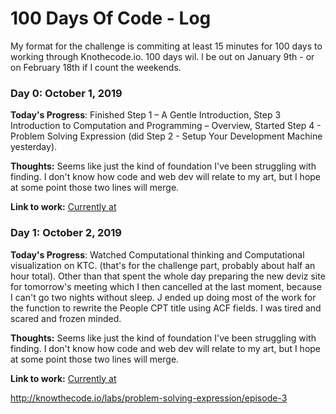 # 100 Days Of Code - Log

My format for the challenge is commiting at least 15 minutes for 100 days to working through Knothecode.io. 100 days wil. l be out on January 9th - or on February 18th if I count the weekends.

### Day 0: October 1, 2019

**Today's Progress**: Finished Step 1 – A Gentle Introduction, Step 3 Introduction to Computation and Programming – Overview, Started Step 4 - Problem Solving Expression (did Step 2 - Setup Your Development Machine yesterday).

**Thoughts:** Seems like just the kind of foundation I've been struggling with finding. I don't know how code and web dev will relate to my art, but I hope at some point those two lines will merge.

**Link to work:** [Currently at](https://knowthecode.io/labs/problem-solving-expression/episode-2)


### Day 1: October 2, 2019

**Today's Progress**: Watched Computational thinking and Computational visualization on KTC. (that's for the challenge part, probably about half an hour total). Other than that spent the whole day preparing the new deviz site for tomorrow's meeting which I then cancelled at the last moment, because I can't go two nights without sleep.
J ended up doing most of the work for the function to rewrite the People CPT title using ACF fields. I was tired and scared and frozen minded.

**Thoughts:** Seems like just the kind of foundation I've been struggling with finding. I don't know how code and web dev will relate to my art, but I hope at some point those two lines will merge.

**Link to work:** [Currently at](
http://knowthecode.io/labs/problem-solving-expression/episode-4)






http://knowthecode.io/labs/problem-solving-expression/episode-3
